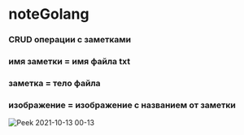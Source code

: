 # noteGolang
### CRUD операции с заметками 
### имя заметки = имя файла txt
### заметка = тело файла 
### изображение = изображение с названием от заметки
![Peek 2021-10-13 00-13](https://user-images.githubusercontent.com/23259611/137015516-20a31168-98e1-4132-9561-663ba598b432.gif)
